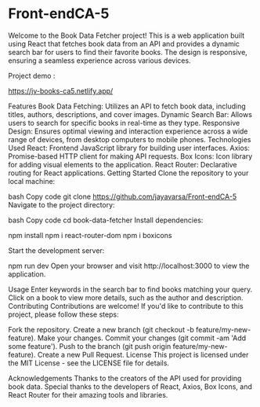 # Front-endCA-5

Welcome to the Book Data Fetcher project! This is a web application built using React that fetches book data from an API and provides a dynamic search bar for users to find their favorite books. The design is responsive, ensuring a seamless experience across various devices.


Project demo :

https://jv-books-ca5.netlify.app/

Features
Book Data Fetching: Utilizes an API to fetch book data, including titles, authors, descriptions, and cover images.
Dynamic Search Bar: Allows users to search for specific books in real-time as they type.
Responsive Design: Ensures optimal viewing and interaction experience across a wide range of devices, from desktop computers to mobile phones.
Technologies Used
React: Frontend JavaScript library for building user interfaces.
Axios: Promise-based HTTP client for making API requests.
Box Icons: Icon library for adding visual elements to the application.
React Router: Declarative routing for React applications.
Getting Started
Clone the repository to your local machine:

bash
Copy code
git clone <https://github.com/jayavarsa/Front-endCA-5>
Navigate to the project directory:

bash
Copy code
cd book-data-fetcher
Install dependencies:

npm install
npm i react-router-dom
npm i boxicons

Start the development server:

npm run dev
Open your browser and visit http://localhost:3000 to view the application.

Usage
Enter keywords in the search bar to find books matching your query.
Click on a book to view more details, such as the author and description.
Contributing
Contributions are welcome! If you'd like to contribute to this project, please follow these steps:

Fork the repository.
Create a new branch (git checkout -b feature/my-new-feature).
Make your changes.
Commit your changes (git commit -am 'Add some feature').
Push to the branch (git push origin feature/my-new-feature).
Create a new Pull Request.
License
This project is licensed under the MIT License - see the LICENSE file for details.

Acknowledgements
Thanks to the creators of the API used for providing book data.
Special thanks to the developers of React, Axios, Box Icons, and React Router for their amazing tools and libraries.
